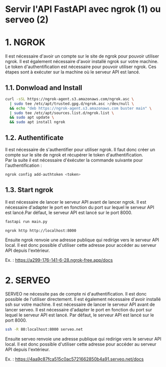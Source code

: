 **Servir l'API FastAPI avec ngrok (1) ou serveo (2)**
========================================

# 1. NGROK

Il est nécessaire d'avoir un compte sur le site de ngrok pour pouvoir utiliser ngrok. Il est également nécessaire d'avoir installé ngrok sur votre machine.
Le token d'authentification est nécessaire pour pouvoir utiliser ngrok.
Ces étapes sont à exécuter sur la machine où le serveur API est lancé.

## 1.1. Donwload and Install
```bash
curl -sSL https://ngrok-agent.s3.amazonaws.com/ngrok.asc \
  | sudo tee /etc/apt/trusted.gpg.d/ngrok.asc >/dev/null \
  && echo "deb https://ngrok-agent.s3.amazonaws.com buster main" \
  | sudo tee /etc/apt/sources.list.d/ngrok.list \
  && sudo apt update \
  && sudo apt install ngrok
```

## 1.2. Authentificate

Il est nécessaire de s'authentifier pour utiliser ngrok. Il faut donc créer un compte sur le site de ngrok et récupérer le token d'authentification.<br>
Par la suite il est nécessaire d'éxécuter la commande suivante pour l'authentification :
```bash
ngrok config add-authtoken <token>
```

## 1.3. Start ngrok
Il est nécessaire de lancer le serveur API avant de lancer ngrok. Il est nécessaire d'adapter le port en fonction du port sur lequel le serveur API est lancé.Par défaut, le serveur API est lancé sur le port 8000.

```bash
fastapi run main.py
```

```bash
ngrok http http://localhost:8000
```

Ensuite ngrok renvoie une adresse publique qui redirige vers le serveur API local. Il est donc possible d'utiliser cette adresse pour accéder au serveur API depuis l'extérieur.

Ex. : https://a299-176-141-6-28.ngrok-free.app/docs

# 2. SERVEO
SERVEO ne nécessite pas de compte ni d'authentification. Il est donc possible de l'utiliser directement. Il est également nécessaire d'avoir installé ssh sur votre machine.
Il est nécessaire de lancer le serveur API avant de lancer serveo. Il est nécessaire d'adapter le port en fonction du port sur lequel le serveur API est lancé. Par défaut, le serveur API est lancé sur le port 8000.

```bash
ssh -R 80:localhost:8000 serveo.net
```
Ensuite serveo renvoie une adresse publique qui redirige vers le serveur API local. Il est donc possible d'utiliser cette adresse pour accéder au serveur API depuis l'extérieur.

Ex. : https://4aa9c87fca515c0ac5721662850b4a91.serveo.net/docs